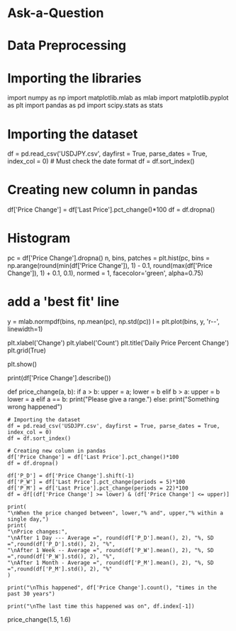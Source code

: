 # Ask-a-Question
# Data Preprocessing

# Importing the libraries
import numpy as np
import matplotlib.mlab as mlab
import matplotlib.pyplot as plt
import pandas as pd
import scipy.stats as stats

# Importing the dataset
df = pd.read_csv('USDJPY.csv', dayfirst = True, parse_dates = True,  index_col = 0) # Must check the date format
df = df.sort_index()

# Creating new column in pandas
df['Price Change'] = df['Last Price'].pct_change()*100
df = df.dropna()

# Histogram
pc = df['Price Change'].dropna()
n, bins, patches = plt.hist(pc, bins = np.arange(round(min(df['Price Change']), 1) - 0.1, 
                                                round(max(df['Price Change']), 1) + 0.1, 
                                                0.1),
                            normed = 1, facecolor='green', alpha=0.75)

# add a 'best fit' line
y = mlab.normpdf(bins, np.mean(pc), np.std(pc))
l = plt.plot(bins, y, 'r--', linewidth=1)

plt.xlabel('Change')
plt.ylabel('Count')
plt.title('Daily Price Percent Change')
plt.grid(True)

plt.show()

print(df['Price Change'].describe())


def price_change(a, b):
    if a > b:
        upper = a; lower = b
    elif b > a:
        upper = b
        lower = a
    elif a == b: print("Please give a range.")
    else:
        print("Something wrong happened")
    
    # Importing the dataset
    df = pd.read_csv('USDJPY.csv', dayfirst = True, parse_dates = True,  index_col = 0)
    df = df.sort_index()
    
    # Creating new column in pandas
    df['Price Change'] = df['Last Price'].pct_change()*100
    df = df.dropna()
    
    df['P_D'] = df['Price Change'].shift(-1)
    df['P_W'] = df['Last Price'].pct_change(periods = 5)*100
    df['P_M'] = df['Last Price'].pct_change(periods = 22)*100
    df = df[(df['Price Change'] >= lower) & (df['Price Change'] <= upper)]
    
    print(
    "\nWhen the price changed between", lower,"% and", upper,"% within a single day,")
    print(
    "\nPrice changes:",
    "\nAfter 1 Day --- Average =", round(df['P_D'].mean(), 2), "%, SD =",round(df['P_D'].std(), 2), "%",
    "\nAfter 1 Week -- Average =", round(df['P_W'].mean(), 2), "%, SD =",round(df['P_W'].std(), 2), "%",
    "\nAfter 1 Month - Average =", round(df['P_M'].mean(), 2), "%, SD =",round(df['P_M'].std(), 2), "%"
    )
    
    print("\nThis happened", df['Price Change'].count(), "times in the past 30 years")
    
    print("\nThe last time this happened was on", df.index[-1])

price_change(1.5, 1.6)
